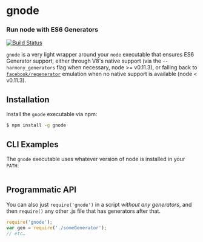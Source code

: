 gnode
=====
### Run node with ES6 Generators
[![Build Status](https://travis-ci.org/TooTallNate/gnode.png?branch=master)](https://travis-ci.org/TooTallNate/gnode)

`gnode` is a very light wrapper around your `node` executable that ensures ES6
Generator support, either through V8's native support (via the
`--harmony_generators` flag when necessary, node >= v0.11.3), or falling back to
[`facebook/regenerator`][regenerator] emulation when no native support is
available (node < v0.11.3).


Installation
------------

Install the `gnode` executable via npm:

``` bash
$ npm install -g gnode
```


CLI Examples
------------

The `gnode` executable uses whatever version of node is installed in your `PATH`:

``` bash
```


Programmatic API
----------------

You can also just `require('gnode')` in a script _without any generators_, and
then `require()` any other .js file that has generators after that.

``` js
require('gnode');
var gen = require('./someGenerator');
// etc…
```

[regenerator]: https://github.com/facebook/regenerator
